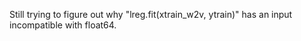 Still trying to figure out why "lreg.fit(xtrain_w2v, ytrain)" has an input incompatible with float64.
